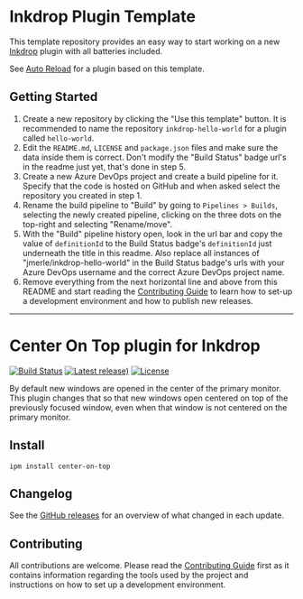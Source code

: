 # Inkdrop Plugin Template

This template repository provides an easy way to start working on a new [Inkdrop](https://inkdrop.app/) plugin with all batteries included.

See [Auto Reload](https://my.inkdrop.app/plugins/auto-reload) for a plugin based on this template.

## Getting Started

1. Create a new repository by clicking the "Use this template" button. It is recommended to name the repository `inkdrop-hello-world` for a plugin called `hello-world`.
2. Edit the `README.md`, `LICENSE` and `package.json` files and make sure the data inside them is correct. Don't modify the "Build Status" badge url's in the readme just yet, that's done in step 5.
3. Create a new Azure DevOps project and create a build pipeline for it. Specify that the code is hosted on GitHub and when asked select the repository you created in step 1.
4. Rename the build pipeline to "Build" by going to `Pipelines > Builds`, selecting the newly created pipeline, clicking on the three dots on the top-right and selecting "Rename/move".
5. With the "Build" pipeline history open, look in the url bar and copy the value of `definitionId` to the Build Status badge's `definitionId` just underneath the title in this readme. Also replace all instances of "jmerle/inkdrop-hello-world" in the Build Status badge's urls with your Azure DevOps username and the correct Azure DevOps project name.
6. Remove everything from the next horizontal line and above from this README and start reading the [Contributing Guide](./CONTRIBUTING.md) to learn how to set-up a development environment and how to publish new releases.

---

# Center On Top plugin for Inkdrop

[![Build Status](https://dev.azure.com/jmerle/inkdrop-center-on-top/_apis/build/status/Build?branchName=master)](https://dev.azure.com/jmerle/inkdrop-center-on-top/_build/latest?definitionId=1&branchName=master)
[![Latest release)](https://img.shields.io/github/v/release/jmerle/inkdrop-center-on-top)](https://my.inkdrop.app/plugins/center-on-top)
[![License](https://img.shields.io/github/license/jmerle/inkdrop-center-on-top)](https://github.com/jmerle/inkdrop-center-on-top/blob/master/LICENSE)

By default new windows are opened in the center of the primary monitor. This plugin changes that so that new windows open centered on top of the previously focused window, even when that window is not centered on the primary monitor.

## Install

```
ipm install center-on-top
```

## Changelog

See the [GitHub releases](https://github.com/jmerle/inkdrop-center-on-top/releases) for an overview of what changed in each update.

## Contributing

All contributions are welcome. Please read the [Contributing Guide](https://github.com/jmerle/inkdrop-center-on-top/blob/master/CONTRIBUTING.md) first as it contains information regarding the tools used by the project and instructions on how to set up a development environment.
